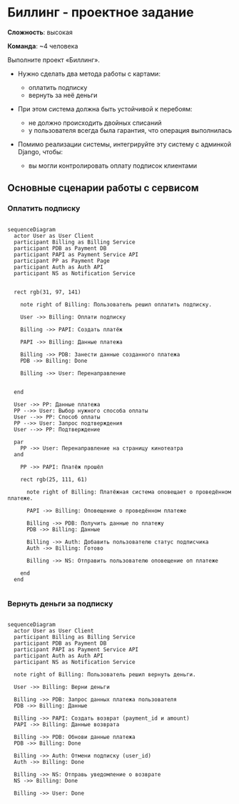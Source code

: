 # Биллинг - проектное задание

**Сложность**: высокая

**Команда**: ~4 человека

Выполните проект «Биллинг».
- Нужно сделать два метода работы с картами:
  - оплатить подписку
  - вернуть за неё деньги

- При этом система должна быть устойчивой к перебоям:
  - не должно происходить двойных списаний
  - у пользователя всегда была гарантия, что операция выполнилась

- Помимо реализации системы, интегрируйте эту систему с админкой Django, чтобы:
  - вы могли контролировать оплату подписок клиентами


## Основные сценарии работы с сервисом

### Оплатить подписку

```mermaid

sequenceDiagram
  actor User as User Client
  participant Billing as Billing Service
  participant PDB as Payment DB
  participant PAPI as Payment Service API
  participant PP as Payment Page
  participant Auth as Auth API
  participant NS as Notification Service


  rect rgb(31, 97, 141)

    note right of Billing: Пользователь решил оплатить подписку.

    User ->> Billing: Оплати подписку

    Billing ->> PAPI: Создать платёж

    PAPI ->> Billing: Данные платежа

    Billing ->> PDB: Занести данные созданного платежа
    PDB ->> Billing: Done

    Billing ->> User: Перенаправление


  end

  User ->> PP: Данные платежа
  PP -->> User: Выбор нужного способа оплаты
  User -->> PP: Способ оплаты
  PP -->> User: Запрос подтверждения
  User -->> PP: Подтверждение

  par
    PP ->> User: Перенаправление на страницу кинотеатра
  and

    PP ->> PAPI: Платёж прошёл

    rect rgb(25, 111, 61)

      note right of Billing: Платёжная система оповещает о проведённом платеже.

      PAPI ->> Billing: Оповещение о проведённом платеже

      Billing ->> PDB: Получить данные по платежу
      PDB ->> Billing: Данные

      Billing ->> Auth: Добавить пользователю статус подписчика
      Auth ->> Billing: Готово

      Billing ->> NS: Отправить пользователю оповещение оп платеже

    end
  end


```

### Вернуть деньги за подписку

```mermaid

sequenceDiagram
  actor User as User Client
  participant Billing as Billing Service
  participant PDB as Payment DB
  participant PAPI as Payment Service API
  participant Auth as Auth API
  participant NS as Notification Service

  note right of Billing: Пользователь решил вернуть деньги.

  User ->> Billing: Верни деньги

  Billing ->> PDB: Запрос данных платежа пользователя
  PDB ->> Billing: Данные

  Billing ->> PAPI: Создать возврат (payment_id и amount)
  PAPI ->> Billing: Данные возврата

  Billing ->> PDB: Обнови данные платежа
  PDB ->> Billing: Done

  Billing ->> Auth: Отмени подписку (user_id)
  Auth ->> Billing: Done

  Billing ->> NS: Отправь уведомление о возврате
  NS ->> Billing: Done

  Billing ->> User: Done

```
